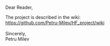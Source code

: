 Dear Reader, 

The project is described in the wiki: <br> 
https://github.com/Petru-Milev/HF_project/wiki <br> 
<br> 
Sincerely, <br>
Petru Milev
